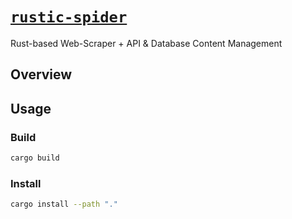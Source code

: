 # [`rustic-spider`](https://github.com/cloud-hybrid/rustic-spider) #

Rust-based Web-Scraper + API &amp; Database Content Management

## Overview ##

## Usage ##

### Build ###

```bash
cargo build
```

### Install ###


```bash
cargo install --path "."
```


